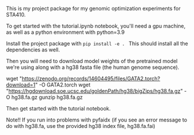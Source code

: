 This is my project package for my genomic optimization experiments for STA410. 

To get started with the tutorial.ipynb notebook, you'll need a gpu machine, as well as a python environment with python=3.9

Install the project package with `pip install -e . ` This should install all the dependencies as well.

Then you will need to download model weights of the pretrained model we're using along with 
a hg38 fasta file (the human genome sequence).

wget "https://zenodo.org/records/14604495/files/GATA2.torch?download=1" -O GATA2.torch
wget "https://hgdownload.soe.ucsc.edu/goldenPath/hg38/bigZips/hg38.fa.gz" -O hg38.fa.gz
gunzip hg38.fa.gz

Then get started with the tutorial notebook.

Note!!
If you run into problems with pyfaidx (if you see an error message to do with hg38.fa, use the provided hg38 index file, hg38.fa.fai)
